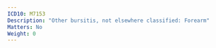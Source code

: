 ```yaml
---
ICD10: M7153
Description: "Other bursitis, not elsewhere classified: Forearm"
Matters: No
Weight: 0
---
```


